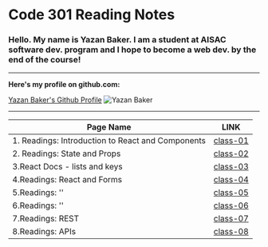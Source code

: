 # Code 301 Reading Notes



### Hello. My name is Yazan Baker. I am a student at AISAC software dev. program and I hope to become a web dev. by the end of the course!
---
__Here's my profile on github.com:__

[Yazan Baker's Github Profile](https://github.com/yazanbaker94) ![Yazan Baker](https://i.ibb.co/WpV37T0/1.png)


---


| Page Name        | LINK       |
| ------------- |:-------------:|
| 1. Readings: Introduction to React and Components      | [class-01](https://yazanbaker94.github.io/Code-301---Intermediate-Software-Development/class-01)|
| 2. Readings: State and Props      | [class-02](https://yazanbaker94.github.io/Code-301---Intermediate-Software-Development/class-02)|
| 3.React Docs - lists and keys    | [class-03](https://yazanbaker94.github.io/Code-301---Intermediate-Software-Development/class-03)|
| 4.Readings: React and Forms    | [class-04](https://yazanbaker94.github.io/Code-301---Intermediate-Software-Development/class-04)|
| 5.Readings: ''    | [class-05](https://yazanbaker94.github.io/Code-301---Intermediate-Software-Development/class-05)|
| 6.Readings: ''    | [class-06](https://yazanbaker94.github.io/Code-301---Intermediate-Software-Development/class-06)|
| 7.Readings: REST   | [class-07](https://yazanbaker94.github.io/Code-301---Intermediate-Software-Development/class-07)|
| 8.Readings: APIs   | [class-08](https://yazanbaker94.github.io/Code-301---Intermediate-Software-Development/class-08)|

